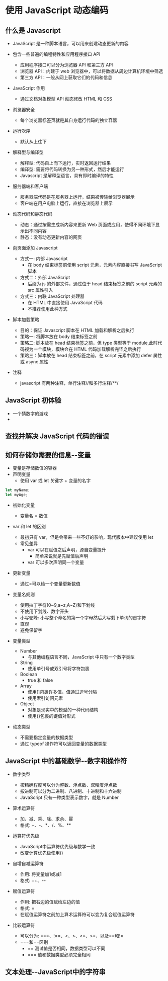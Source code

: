 # 使用 JavaScript 动态编码

## 什么是 Javascript

- JavaScript 是一种脚本语言，可以用来创建动态更新的内容
- 包含一些普遍的编程特性和应用程序接口 API
  - 应用程序接口可以分为浏览器 API 和第三方 API
  - 浏览器 API：内建于 web 浏览器中，可以将数据从周边计算机环境中筛选
  - 第三方 API：一般从网上获取它们的代码和信息
- JavaScript 作用
  - 通过文档对象模型 API 动态修改 HTML 和 CSS
- 浏览器安全
  - 每个浏览器标签页就是其自身运行代码的独立容器
- 运行次序
  - 默认从上往下
- 解释型与编译型
  - 解释型: 代码自上而下运行，实时返回运行结果
  - 编译型: 需要将代码转换为另一种形式，然后才能运行
  - Javascript 是解释型语言，具有即时编译的特性
- 服务器端和客户端
  - 服务器端代码是在服务器上运行，结果被传输给浏览器展示
  - 客户端在用户电脑上运行，直接在浏览器上展示
- 动态代码和静态代码

  - 动态：通过按需生成新内容来更新 Web 页面或应用，使得不同环境下显示出不同内容
  - 静态：没有动态更新内容的网页

- 向页面添加 Javascript
  - 方式一: 内部 Javascript
    - 在 body 结束标签前使用 script 元素，元素内容直接书写 JavaScript 脚本
  - 方式二：外部 JavaScript
    - 后缀为 js 的外部文件，通过位于 head 结束标签之前的 script 元素的 src 属性引入
  - 方式三：内联 JavaScript 处理器
    - 在 HTML 中直接使用 JavaScript 代码
    - 不推荐使用此种方式
- 脚本加载策略

  - 目的：保证 Javascript 脚本在 HTML 加载和解析之后执行
  - 策略一: 将脚本放在 body 结束标签之前
  - 策略二: 脚本放在 head 结束标签之前，但 type 类型等于 module,此时代码视为一个模块，模块会在 HTML 代码加载解析完毕之后执行
  - 策略三：脚本放在 head 结束标签之前，在 script 元素中添加 defer 属性或 async 属性

- 注释
  - javascript 有两种注释，单行注释//和多行注释/\*\*/

## JavaScript 初体验

- 一个猜数字的游戏
-

## 查找并解决 JavaScript 代码的错误

## 如何存储你需要的信息--变量

- 变量是存储数值的容器
- 声明变量
  - 使用 var 或 let 关键字 + 变量的名字

```js
let myName;
let myAge;
```

- 初始化变量
  - 变量名 = 数值
- var 和 let 的区别
  - 最初只有 var，但是会带来一些不好的影响，现代版本中建议使用 let
  - 常见差异
    - var 可以在赋值之后声明，源自变量提升
      - 简单来说就是先赋值后声明
    - var 可以多次声明同一个变量
- 更新变量
  - 通过=可以给一个变量更新数值
- 变量名规则

  - 使用拉丁字符(0~9,a~z,A~Z)和下划线
  - 不使用下划线、数字开头
  - 小写驼峰: 小写整个命名的第一个字母然后大写剩下单词的首字符
  - 直观
  - 避免保留字

- 变量类型
  - Number
    - 与其他编程语言不同，JavaScript 中只有一个数字类型
  - String
    - 使用单引号或双引号将字符包裹
  - Boolean
    - true 和 false
  - Array
    - 使用[]包裹许多值，值通过逗号分隔
    - 使用索引访问元素
  - Object
    - 对象是现实中的模型的一种代码结构
    - 使用{}包裹的键值对形式
- 动态类型
  - 不需要指定变量的数据类型
  - 通过 typeof 操作符可以返回变量的数据类型

## JavaScript 中的基础数学--数字和操作符

- 数字类型
  - 按精确程度可以分为整数、浮点数、双精度浮点数
  - 按进制可以分为二进制、八进制、十进制和十六进制
  - JavaScript 只有一种类型表示数字，就是 Number

- 算术运算符
    - 加、减、乘、除、求余、幂
    - 格式: +、-、*、/、%、**
- 运算符优先级
    - JavaScript中运算符优先级与数学一致
    - 改变计算优先级使用()
- 自增自减运算符
    - 作用: 将变量加1或减1
    - 格式: ++、--
- 赋值运算符    
    - 作用: 把右边的值赋给左边的值
    - 格式: = 
    - 在赋值运算符之前加上算术运算符可以变为复合赋值运算符
- 比较运算符
    - 可以分为: ===、!==、<、>、<=、>=、以及==和!=
    - ===和==区别
        - == 测试值是否相同，数据类型可以不同
        - === 值和数据类型必须完全相同 


## 文本处理--JavaScript中的字符串
